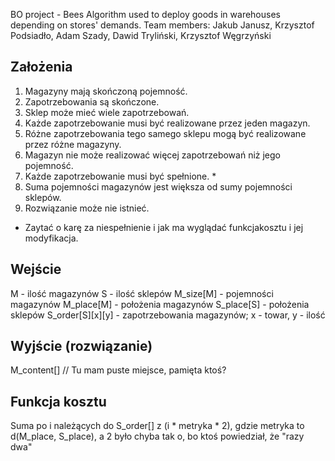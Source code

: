 BO project - Bees Algorithm used to deploy goods in warehouses depending on stores' demands.
Team members: Jakub Janusz, Krzysztof Podsiadło, Adam Szady, Dawid Tryliński, Krzysztof Węgrzyński

Założenia
---------
1. Magazyny mają skończoną pojemność.
2. Zapotrzebowania są skończone.
3. Sklep może mieć wiele zapotrzebowań.
4. Każde zapotrzebowanie musi być realizowane przez jeden magazyn.
5. Różne zapotrzebowania tego samego sklepu mogą być realizowane przez różne magazyny.
6. Magazyn nie może realizować więcej zapotrzebowań niż jego pojemność.
7. Każde zapotrzebowanie musi być spełnione. *
8. Suma pojemności magazynów jest większa od sumy pojemności sklepów.
9. Rozwiązanie może nie istnieć.

* Zaytać o karę za niespełnienie i jak ma wyglądać funkcjakosztu i jej modyfikacja.

Wejście
-------
M - ilość magazynów
S - ilość sklepów
M_size[M] - pojemności magazynów
M_place[M] - położenia magazynów
S_place[S] - położenia sklepów
S_order[S][x][y] - zapotrzebowania magazynów; x - towar, y - ilość

Wyjście (rozwiązanie)
---------------------
M_content[] // Tu mam puste miejsce, pamięta ktoś?

Funkcja kosztu
--------------
Suma po i należących do S_order[] z (i * metryka * 2), gdzie metryka to d(M_place, S_place), a 2 było chyba tak o, bo ktoś powiedział, że "razy dwa"
